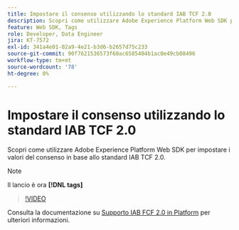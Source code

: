 ```yaml
---
title: Impostare il consenso utilizzando lo standard IAB TCF 2.0
description: Scopri come utilizzare Adobe Experience Platform Web SDK per impostare i valori del consenso in base allo standard IAB TCF 2.0.
feature: Web SDK, Tags
role: Developer, Data Engineer
jira: KT-7572
exl-id: 341a4e01-02a9-4e21-b3d6-b2657d75c233
source-git-commit: 90f7621536573f60ac6585404b1ac0e49cb08496
workflow-type: tm+mt
source-wordcount: '78'
ht-degree: 0%

---
```


# Impostare il consenso utilizzando lo standard IAB TCF 2.0

Scopri come utilizzare Adobe Experience Platform Web SDK per impostare i valori del consenso in base allo standard IAB TCF 2.0.

>[!NOTE]
>
> Il lancio è ora **[!DNL tags]**

>[!VIDEO](https://video.tv.adobe.com/v/332695/?quality=12&learn=on)

Consulta la documentazione su [Supporto IAB FCF 2.0 in Platform](https://experienceleague.adobe.com/docs/experience-platform/landing/governance-privacy-security/consent/iab/overview.html) per ulteriori informazioni.
